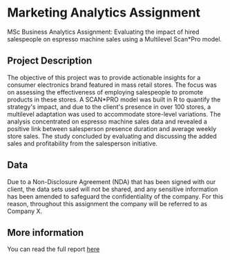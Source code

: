 # Marketing Analytics Assignment 

MSc Business Analytics Assignment: Evaluating the impact of hired salespeople on espresso machine sales using a Multilevel Scan*Pro model. 

## Project Description 

The objective of this project was to provide actionable insights for a consumer electronics brand featured in mass retail stores. The focus was on assessing the effectiveness of employing salespeople to promote products in these stores. A SCAN*PRO model was built in R to quantify the strategy's impact, and due to the client's presence in over 100 stores, a multilevel adaptation was used to accommodate store-level variations. The analysis concentrated on espresso machine sales data and revealed a positive link between salesperson presence duration and average weekly store sales. The study concluded by evaluating and discussing the added sales and profitability from the salesperson initiative.

## Data

Due to a Non-Disclosure Agreement (NDA) that has been signed with our client, the data sets used will not be shared, and any sensitive information has been amended to safeguard the confidentiality of the company. For this reason, throughout this assignment the company will be referred to as Company X.

## More information 

You can read the full report [here](https://htmlpreview.github.io/?https://github.com/mirazach/assignment-marketing-analytics/blob/ed38c9376a51dadb1faa5b0670ebffda43662e4b/report.html)
 
